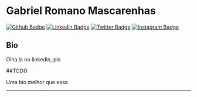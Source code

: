 # Gabriel Romano Mascarenhas

[![Github Badge](https://img.shields.io/badge/-Github-000?style=flat-square&logo=Github&logoColor=white&link=https://github.com/g4b1s)](https://github.com/g4b1s)
[![Linkedin Badge](https://img.shields.io/badge/-LinkedIn-blue?style=flat-square&logo=Linkedin&logoColor=white&link=https://www.linkedin.com/in/gabriel-romano-mascarenhas/)](https://www.linkedin.com/in/gabriel-romano-mascarenhas/)
[![Twitter Badge](https://img.shields.io/badge/-Twitter-1ca0f1?style=flat-square&labelColor=1ca0f1&logo=twitter&logoColor=white&link=https://twitter.com/)](https://twitter.com/)
[![Instagram Badge](https://img.shields.io/badge/-instagram-red?link=https://www.instagram.com/g4b1s/)](https://www.instagram.com/g4b1s/)

## Bio

Olha la no linkedin, pls

##TODO

Uma bio melhor que essa

---
